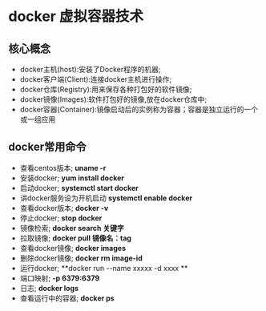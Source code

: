 # docker 虚拟容器技术

## 核心概念
-   docker主机(host):安装了Docker程序的机器;
- docker客户端(Client):连接docker主机进行操作;
- docker仓库(Registry):用来保存各种打包好的软件镜像;
- docker镜像(Images):软件打包好的镜像,放在docker仓库中;
- docker容器(Container):镜像启动后的实例称为容器；容器是独立运行的一个或一组应用



## docker常用命令
-  查看centos版本; **uname -r**
- 安装docker; **yum install docker**
- 启动docker; **systemctl start docker**
- 讲docker服务设为开机启动 **systemctl enable docker**
- 查看docker版本; **docker -v**
- 停止docker; **stop docker**
- 镜像检索; **docker search 关键字**
- 拉取镜像; **docker pull 镜像名：tag**
- 查看docker镜像; **docker images**
- 删除docker镜像; **docker rm image-id**
- 运行docker; **docker run --name xxxxx -d xxxx **
- 端口映射; **-p 6379:6379**
- 日志; **docker logs**
- 查看运行中的容器; **docker ps**